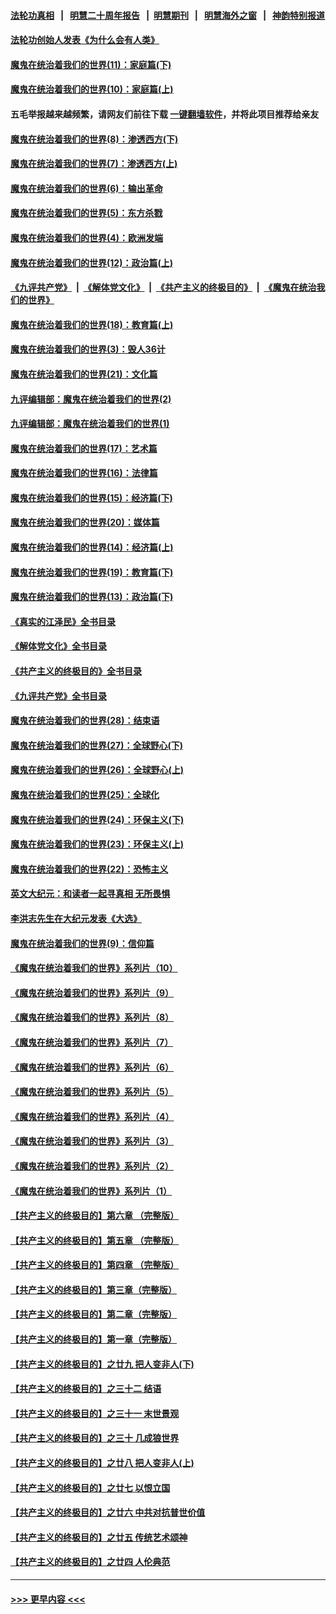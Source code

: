 #### [法轮功真相](https://github.com/gfw-breaker/truth/blob/master/README.md?t=0) &nbsp;&nbsp;|&nbsp;&nbsp; [明慧二十周年报告](https://github.com/gfw-breaker/mh-reports/blob/master/README.md?t=0) &nbsp;&nbsp;|&nbsp;&nbsp;[明慧期刊](https://github.com/gfw-breaker/mh-qikan) &nbsp;&nbsp;|&nbsp;&nbsp; [明慧海外之窗](https://github.com/gfw-breaker/mh-news/blob/master/README.md?t=0) &nbsp;&nbsp;|&nbsp;&nbsp; [神韵特别报道](https://github.com/gfw-breaker/mh-news/blob/master/shenyun.md?t=0)
#### [法轮功创始人发表《为什么会有人类》](../pages/nsc422/n13912117.md?t=03260943) 
#### [魔鬼在统治着我们的世界(11)：家庭篇(下)](../pages/nsc422/n10440961.md?t=03260943) 
#### [魔鬼在统治着我们的世界(10)：家庭篇(上)](../pages/nsc422/n10435448.md?t=03260943) 
#### 五毛举报越来越频繁，请网友们前往下载 [一键翻墙软件](https://github.com/gfw-breaker/ssr-accounts)，并将此项目推荐给亲友
#### [魔鬼在统治着我们的世界(8)：渗透西方(下)](../pages/nsc422/n10429603.md?t=03260943) 
#### [魔鬼在统治着我们的世界(7)：渗透西方(上)](../pages/nsc422/n10426013.md?t=03260943) 
#### [魔鬼在统治着我们的世界(6)：输出革命](../pages/nsc422/n10421536.md?t=03260943) 
#### [魔鬼在统治着我们的世界(5)：东方杀戮](../pages/nsc422/n10417707.md?t=03260943) 
#### [魔鬼在统治着我们的世界(4)：欧洲发端](../pages/nsc422/n10414890.md?t=03260943) 
#### [魔鬼在统治着我们的世界(12)：政治篇(上)](../pages/nsc422/n10444576.md?t=03260943) 
#### [《九评共产党》](https://github.com/begood0513/9ping.md/blob/master/README.md) &nbsp;|&nbsp; [《解体党文化》](../../../../jtdwh.md/blob/master/README.md)  &nbsp;|&nbsp; [《共产主义的终极目的》](../../../../gczydzjmd.md/blob/master/README.md) &nbsp;|&nbsp; [《魔鬼在统治我们的世界》](../../../../mgztzwmdsj.md/blob/master/README.md) 
#### [魔鬼在统治着我们的世界(18)：教育篇(上)](../pages/nsc422/n10526970.md?t=03260943) 
#### [魔鬼在统治着我们的世界(3)：毁人36计](../pages/nsc422/n10411583.md?t=03260943) 
#### [魔鬼在统治着我们的世界(21)：文化篇](../pages/nsc422/n10597706.md?t=03260943) 
#### [九评编辑部：魔鬼在统治着我们的世界(2)](../pages/nsc422/n10410036.md?t=03260943) 
#### [九评编辑部：魔鬼在统治着我们的世界(1)](../pages/nsc422/n10406825.md?t=03260943) 
#### [魔鬼在统治着我们的世界(17)：艺术篇](../pages/nsc422/n10499093.md?t=03260943) 
#### [魔鬼在统治着我们的世界(16)：法律篇](../pages/nsc422/n10485969.md?t=03260943) 
#### [魔鬼在统治着我们的世界(15)：经济篇(下)](../pages/nsc422/n10469975.md?t=03260943) 
#### [魔鬼在统治着我们的世界(20)：媒体篇](../pages/nsc422/n10586579.md?t=03260943) 
#### [魔鬼在统治着我们的世界(14)：经济篇(上)](../pages/nsc422/n10457370.md?t=03260943) 
#### [魔鬼在统治着我们的世界(19)：教育篇(下)](../pages/nsc422/n10564808.md?t=03260943) 
#### [魔鬼在统治着我们的世界(13)：政治篇(下)](../pages/nsc422/n10448270.md?t=03260943) 
#### [《真实的江泽民》全书目录](../pages/nsc422/n13721399.md?t=03260943) 
#### [《解体党文化》全书目录](../pages/nsc422/n13721157.md?t=03260943) 
#### [《共产主义的终极目的》全书目录](../pages/nsc422/n13721048.md?t=03260943) 
#### [《九评共产党》全书目录](../pages/nsc422/n13708085.md?t=03260943) 
#### [魔鬼在统治着我们的世界(28)：结束语](../pages/nsc422/n10936246.md?t=03260943) 
#### [魔鬼在统治着我们的世界(27)：全球野心(下)](../pages/nsc422/n10928319.md?t=03260943) 
#### [魔鬼在统治着我们的世界(26)：全球野心(上)](../pages/nsc422/n10900318.md?t=03260943) 
#### [魔鬼在统治着我们的世界(25)：全球化](../pages/nsc422/n10788205.md?t=03260943) 
#### [魔鬼在统治着我们的世界(24)：环保主义(下)](../pages/nsc422/n10695307.md?t=03260943) 
#### [魔鬼在统治着我们的世界(23)：环保主义(上)](../pages/nsc422/n10688613.md?t=03260943) 
#### [魔鬼在统治着我们的世界(22)：恐怖主义](../pages/nsc422/n10614727.md?t=03260943) 
#### [英文大纪元：和读者一起寻真相 无所畏惧](../pages/nsc422/n12542027.md?t=03260943) 
#### [李洪志先生在大纪元发表《大选》](../pages/nsc422/n12534746.md?t=03260943) 
#### [魔鬼在统治着我们的世界(9)：信仰篇](../pages/nsc422/n10432159.md?t=03260943) 
#### [《魔鬼在统治着我们的世界》系列片（10）](../pages/nsc422/n12292670.md?t=03260943) 
#### [《魔鬼在统治着我们的世界》系列片（9）](../pages/nsc422/n12290859.md?t=03260943) 
#### [《魔鬼在统治着我们的世界》系列片（8）](../pages/nsc422/n12287445.md?t=03260943) 
#### [《魔鬼在统治着我们的世界》系列片（7）](../pages/nsc422/n12283425.md?t=03260943) 
#### [《魔鬼在统治着我们的世界》系列片（6）](../pages/nsc422/n12282314.md?t=03260943) 
#### [《魔鬼在统治着我们的世界》系列片（5）](../pages/nsc422/n12281419.md?t=03260943) 
#### [《魔鬼在统治着我们的世界》系列片（4）](../pages/nsc422/n12274024.md?t=03260943) 
#### [《魔鬼在统治着我们的世界》系列片（3）](../pages/nsc422/n12271322.md?t=03260943) 
#### [《魔鬼在统治着我们的世界》系列片（2）](../pages/nsc422/n12269049.md?t=03260943) 
#### [《魔鬼在统治着我们的世界》系列片（1）](../pages/nsc422/n12267575.md?t=03260943) 
#### [【共产主义的终极目的】第六章 （完整版）](../pages/nsc422/n11428913.md?t=03260943) 
#### [【共产主义的终极目的】第五章 （完整版）](../pages/nsc422/n11428912.md?t=03260943) 
#### [【共产主义的终极目的】第四章 （完整版）](../pages/nsc422/n11428907.md?t=03260943) 
#### [【共产主义的终极目的】第三章（完整版）](../pages/nsc422/n11428848.md?t=03260943) 
#### [【共产主义的终极目的】第二章（完整版）](../pages/nsc422/n11428831.md?t=03260943) 
#### [【共产主义的终极目的】第一章（完整版）](../pages/nsc422/n11417651.md?t=03260943) 
#### [【共产主义的终极目的】之廿九 把人变非人(下)](../pages/nsc422/n11344140.md?t=03260943) 
#### [【共产主义的终极目的】之三十二 结语](../pages/nsc422/n11360535.md?t=03260943) 
#### [【共产主义的终极目的】之三十一 末世景观](../pages/nsc422/n11351129.md?t=03260943) 
#### [【共产主义的终极目的】之三十 几成狼世界](../pages/nsc422/n11348280.md?t=03260943) 
#### [【共产主义的终极目的】之廿八 把人变非人(上)](../pages/nsc422/n11340492.md?t=03260943) 
#### [【共产主义的终极目的】之廿七 以恨立国](../pages/nsc422/n11336944.md?t=03260943) 
#### [【共产主义的终极目的】之廿六 中共对抗普世价值](../pages/nsc422/n11324785.md?t=03260943) 
#### [【共产主义的终极目的】之廿五 传统艺术颂神](../pages/nsc422/n11296396.md?t=03260943) 
#### [【共产主义的终极目的】之廿四 人伦典范](../pages/nsc422/n11296397.md?t=03260943) 

----
#### [ >>> 更早内容 <<< ](../indexes/nsc422-earlier.md)
